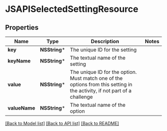 # JSAPISelectedSettingResource

## Properties
Name | Type | Description | Notes
------------ | ------------- | ------------- | -------------
**key** | **NSString*** | The unique ID for the setting | 
**keyName** | **NSString*** | The textual name of the setting | 
**value** | **NSString*** | The unique ID for the option. Must match one of the options from this setting in the activity, if not part of a challenge | 
**valueName** | **NSString*** | The textual name of the option | 

[[Back to Model list]](../README.md#documentation-for-models) [[Back to API list]](../README.md#documentation-for-api-endpoints) [[Back to README]](../README.md)


